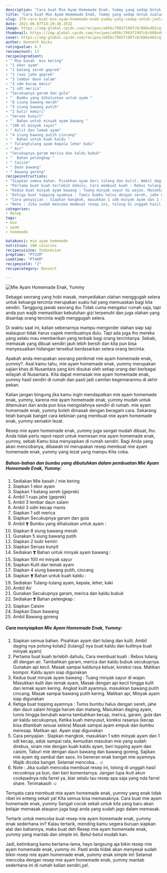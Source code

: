 ```yaml
---
description: "Cara buat Mie Ayam Homemade Enak, Yummy yang sedap Untuk Jualan"
title: "Cara buat Mie Ayam Homemade Enak, Yummy yang sedap Untuk Jualan"
slug: 379-cara-buat-mie-ayam-homemade-enak-yummy-yang-sedap-untuk-jualan
date: 2021-06-07T14:29:36.353Z
image: https://img-global.cpcdn.com/recipes/e056c7993f1997c0/680x482cq70/mie-ayam-homemade-enak-yummy-foto-resep-utama.jpg
thumbnail: https://img-global.cpcdn.com/recipes/e056c7993f1997c0/680x482cq70/mie-ayam-homemade-enak-yummy-foto-resep-utama.jpg
cover: https://img-global.cpcdn.com/recipes/e056c7993f1997c0/680x482cq70/mie-ayam-homemade-enak-yummy-foto-resep-utama.jpg
author: Kenneth Hicks
ratingvalue: 4.7
reviewcount: 13
recipeingredient:
- " Mie basah  mie kering"
- "1 ekor ayam"
- "1 batang sereh geprek"
- "1 ruas jahe geprek"
- "3 lembar daun salam"
- "3 sdm kecap manis"
- "1 sdt merica"
- "Secukupnya garam dan gula"
- "  Bumbu yang dihaluskan untuk ayam "
- "8 siung bawang merah"
- "5 siung bawang putih"
- "2 butir kemiri"
- "Seruas kunyit"
- "  Bahan untuk minyak ayam bawang "
- "100 ml minyak sayur"
- " Kulit dan lemak ayam"
- "4 siung bawang putih cincang"
- "  Bahan untuk kuah kaldu "
- " Tulangtulang ayam kepala leher kaki"
- " Air"
- "Secukupnya garam merica dan kaldu bubuk"
- "  Bahan pelengkap "
- " Caisim"
- " Daun bawang"
- " Bawang goreng"
recipeinstructions:
- "Siapkan semua bahan. Pisahkan ayam dari tulang dan kulit. Ambil daging nya potong kotak2 (tulang2 nya buat kaldu dan kulitnya buat minyak ayam)"
- "Pertama buat kuah terlebih dahulu, Cara membuat kuah : Rebus tulang dll dengan air. Tambahkan garam, merica dan kaldu bubuk secukupnya. Gunakan api kecil. Masak sampai kaldunya keluar, koreksi rasa. Matikan kompor. Kaldu ayam siap digunakan"
- "Kedua buat minyak ayam bawang : Tuang minyak sayur di wajan. Masukkan kulit dan lemak ayam, Masak dengan api kecil hingga kulit dan lemak ayam kering. Angkat kulit ayamnya, masukkan bawang putih cincang. Masak sampai bawang putih kering. Matikan api, Minyak ayam siap digunakan"
- "Ketiga buat topping ayamnya : Tumis bumbu halus dengan sereh, jahe dan daun salam hingga harum dan matang, Masukkan daging ayam, tumis hingga berubah warna tambahkan kecap, merica, garam, gula dan air kaldu secukupnya, Ketika kuah menyusut, koreksi rasanya (kecap bisa ditambah sesuai selera) Masak sampai ayam empuk dan bumbu meresap. Matikan api. Ayam siap digunakan"
- "Cara penyajian : Siapkan mangkok, masukkan 1 sdm minyak ayam dan 1 sdt kecap, aduk sampai rata, kemudian masukan mie yang sudah direbus, siram mie dengan kuah kaldu ayam, beri topping ayam dan caisim, Taburi mie dengan daun bawang dan bawang goreng. Sajikan mie ayam dg sambal dan saos. Ini beneran enak banget mie ayamnya. Wajib dicoba banget. Selamat mencoba... ☺️"
- "Note : Jika sudah mencoba membuat resep ini, tolong di unggah hasil recooknya ya bun, dan beri komentarnya. Jangan lupa ikuti akun cookpadnya nda farrel ya, biar selalu tau resep apa saja yang nda farrel share. Terimakasih ☺️"
categories:
- Resep
tags:
- mie
- ayam
- homemade

katakunci: mie ayam homemade 
nutrition: 200 calories
recipecuisine: Indonesian
preptime: "PT22M"
cooktime: "PT46M"
recipeyield: "2"
recipecategory: Dessert

---
```



![Mie Ayam Homemade Enak, Yummy](https://img-global.cpcdn.com/recipes/e056c7993f1997c0/680x482cq70/mie-ayam-homemade-enak-yummy-foto-resep-utama.jpg)

Sebagai seorang yang hobi masak, menyediakan olahan menggugah selera untuk keluarga tercinta merupakan suatu hal yang memuaskan bagi kita sendiri. Tanggung jawab seorang ibu Tidak cuma mengatur rumah saja, tapi anda pun wajib memastikan kebutuhan gizi terpenuhi dan juga olahan yang disantap orang tercinta wajib menggugah selera.

Di waktu  saat ini, kalian sebenarnya mampu mengorder olahan siap saji walaupun tidak harus capek membuatnya dulu. Tapi ada juga lho mereka yang selalu mau memberikan yang terbaik bagi orang tercintanya. Sebab, memasak yang dibuat sendiri jauh lebih bersih dan kita pun bisa menyesuaikan hidangan tersebut berdasarkan selera orang tercinta. 



Apakah anda merupakan seorang penikmat mie ayam homemade enak, yummy?. Asal kamu tahu, mie ayam homemade enak, yummy merupakan sajian khas di Nusantara yang kini disukai oleh setiap orang dari berbagai wilayah di Nusantara. Kita dapat memasak mie ayam homemade enak, yummy hasil sendiri di rumah dan pasti jadi camilan kegemaranmu di akhir pekan.

Kalian jangan bingung jika kamu ingin mendapatkan mie ayam homemade enak, yummy, karena mie ayam homemade enak, yummy mudah untuk ditemukan dan anda pun bisa mengolahnya sendiri di rumah. mie ayam homemade enak, yummy boleh dimasak dengan beragam cara. Sekarang telah banyak banget cara kekinian yang membuat mie ayam homemade enak, yummy semakin lezat.

Resep mie ayam homemade enak, yummy juga sangat mudah dibuat, lho. Anda tidak perlu repot-repot untuk memesan mie ayam homemade enak, yummy, sebab Kamu bisa menyiapkan di rumah sendiri. Bagi Anda yang akan mencobanya, dibawah ini merupakan resep membuat mie ayam homemade enak, yummy yang lezat yang mampu Kita coba.

<!--inarticleads1-->

##### Bahan-bahan dan bumbu yang dibutuhkan dalam pembuatan Mie Ayam Homemade Enak, Yummy:

1. Sediakan  Mie basah / mie kering
1. Siapkan 1 ekor ayam
1. Siapkan 1 batang sereh (geprek)
1. Ambil 1 ruas jahe (geprek)
1. Ambil 3 lembar daun salam
1. Ambil 3 sdm kecap manis
1. Siapkan 1 sdt merica
1. Siapkan Secukupnya garam dan gula
1. Ambil  ❣️ Bumbu yang dihaluskan untuk ayam :
1. Siapkan 8 siung bawang merah
1. Gunakan 5 siung bawang putih
1. Siapkan 2 butir kemiri
1. Siapkan Seruas kunyit
1. Sediakan  ❣️ Bahan untuk minyak ayam bawang :
1. Siapkan 100 ml minyak sayur
1. Siapkan  Kulit dan lemak ayam
1. Siapkan 4 siung bawang putih, cincang
1. Siapkan  ❣️ Bahan untuk kuah kaldu :
1. Sediakan  Tulang-tulang ayam, kepala, leher, kaki
1. Ambil  Air
1. Gunakan Secukupnya garam, merica dan kaldu bubuk
1. Sediakan  ❣️ Bahan pelengkap :
1. Siapkan  Caisim
1. Siapkan  Daun bawang
1. Ambil  Bawang goreng




<!--inarticleads2-->

##### Cara menyiapkan Mie Ayam Homemade Enak, Yummy:

1. Siapkan semua bahan. Pisahkan ayam dari tulang dan kulit. Ambil daging nya potong kotak2 (tulang2 nya buat kaldu dan kulitnya buat minyak ayam)
1. Pertama buat kuah terlebih dahulu, Cara membuat kuah : Rebus tulang dll dengan air. Tambahkan garam, merica dan kaldu bubuk secukupnya. Gunakan api kecil. Masak sampai kaldunya keluar, koreksi rasa. Matikan kompor. Kaldu ayam siap digunakan
1. Kedua buat minyak ayam bawang : Tuang minyak sayur di wajan. Masukkan kulit dan lemak ayam, Masak dengan api kecil hingga kulit dan lemak ayam kering. Angkat kulit ayamnya, masukkan bawang putih cincang. Masak sampai bawang putih kering. Matikan api, Minyak ayam siap digunakan
1. Ketiga buat topping ayamnya : Tumis bumbu halus dengan sereh, jahe dan daun salam hingga harum dan matang, Masukkan daging ayam, tumis hingga berubah warna tambahkan kecap, merica, garam, gula dan air kaldu secukupnya, Ketika kuah menyusut, koreksi rasanya (kecap bisa ditambah sesuai selera) Masak sampai ayam empuk dan bumbu meresap. Matikan api. Ayam siap digunakan
1. Cara penyajian : Siapkan mangkok, masukkan 1 sdm minyak ayam dan 1 sdt kecap, aduk sampai rata, kemudian masukan mie yang sudah direbus, siram mie dengan kuah kaldu ayam, beri topping ayam dan caisim, Taburi mie dengan daun bawang dan bawang goreng. Sajikan mie ayam dg sambal dan saos. Ini beneran enak banget mie ayamnya. Wajib dicoba banget. Selamat mencoba... ☺️
1. Note : Jika sudah mencoba membuat resep ini, tolong di unggah hasil recooknya ya bun, dan beri komentarnya. Jangan lupa ikuti akun cookpadnya nda farrel ya, biar selalu tau resep apa saja yang nda farrel share. Terimakasih ☺️




Ternyata cara membuat mie ayam homemade enak, yummy yang enak tidak ribet ini enteng sekali ya! Kita semua bisa memasaknya. Cara buat mie ayam homemade enak, yummy Sangat cocok sekali untuk kita yang baru akan belajar memasak ataupun juga bagi anda yang sudah jago dalam memasak.

Tertarik untuk mencoba buat resep mie ayam homemade enak, yummy enak sederhana ini? Kalau tertarik, mending kamu segera buruan siapkan alat dan bahannya, maka buat deh Resep mie ayam homemade enak, yummy yang mantab dan simple ini. Betul-betul mudah kan. 

Jadi, ketimbang kamu berlama-lama, hayo langsung aja bikin resep mie ayam homemade enak, yummy ini. Pasti anda tiidak akan menyesal sudah bikin resep mie ayam homemade enak, yummy enak simple ini! Selamat mencoba dengan resep mie ayam homemade enak, yummy mantab sederhana ini di rumah kalian sendiri,ya!.

